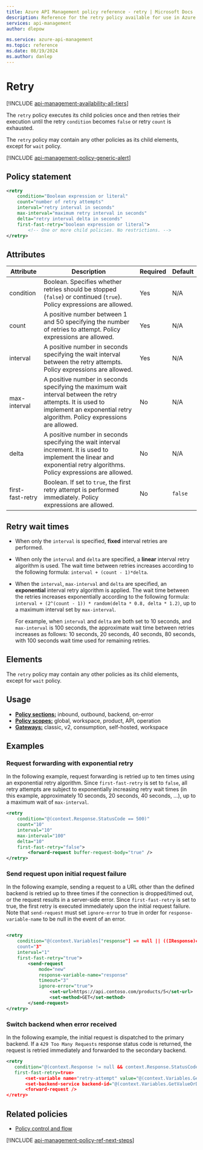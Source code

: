 ```yaml
---
title: Azure API Management policy reference - retry | Microsoft Docs
description: Reference for the retry policy available for use in Azure API Management. Provides policy usage, settings, and examples.
services: api-management
author: dlepow

ms.service: azure-api-management
ms.topic: reference
ms.date: 08/19/2024
ms.author: danlep
---
```


# Retry

[!INCLUDE [api-management-availability-all-tiers](../../includes/api-management-availability-all-tiers.md)]

The `retry` policy executes its child policies once and then retries their execution until the retry `condition` becomes `false` or retry `count` is exhausted.

The `retry` policy may contain any other policies as its child elements, except for `wait` policy.

[!INCLUDE [api-management-policy-generic-alert](../../includes/api-management-policy-generic-alert.md)]


## Policy statement

```xml
<retry
    condition="Boolean expression or literal"
    count="number of retry attempts"
    interval="retry interval in seconds"
    max-interval="maximum retry interval in seconds"
    delta="retry interval delta in seconds"
    first-fast-retry="boolean expression or literal">
        <!-- One or more child policies. No restrictions. -->
</retry>
```


## Attributes

| Attribute        | Description                                                                                                                                           | Required | Default |
| ---------------- | ----------------------------------------------------------------------------------------------------------------------------------------------------- | -------- | ------- |
| condition        | Boolean. Specifies whether retries should be stopped (`false`) or continued (`true`). Policy expressions are allowed.     | Yes      | N/A     |
| count            | A positive number between 1 and 50 specifying the number of retries to attempt. Policy expressions are allowed.  | Yes      | N/A     |
| interval         | A positive number in seconds specifying the wait interval between the retry attempts. Policy expressions are allowed.                                                                 | Yes      | N/A     |
| max-interval     | A positive number in seconds specifying the maximum wait interval between the retry attempts. It is used to implement an exponential retry algorithm. Policy expressions are allowed. | No       | N/A     |
| delta            | A positive number in seconds specifying the wait interval increment. It is used to implement the linear and exponential retry algorithms. Policy expressions are allowed.             | No       | N/A     |
| first-fast-retry | Boolean. If set to `true`, the first retry attempt is performed immediately. Policy expressions are allowed.                                                                                  | No       | `false` |

## Retry wait times

* When only the `interval` is specified, **fixed** interval retries are performed.
* When only the `interval` and `delta` are specified, a **linear** interval retry algorithm is used. The  wait time between retries increases according to the following formula: `interval + (count - 1)*delta`.
* When the `interval`, `max-interval` and `delta` are specified, an **exponential** interval retry algorithm is applied. The wait time between the retries increases exponentially according to the following formula: `interval + (2^(count - 1)) * random(delta * 0.8, delta * 1.2)`, up to a maximum interval set by `max-interval`. 

    For example, when `interval` and `delta` are both set to 10 seconds, and `max-interval` is 100 seconds, the approximate wait time between retries increases as follows: 10 seconds, 20 seconds, 40 seconds, 80 seconds, with 100 seconds wait time used for remaining retries.

## Elements

The `retry` policy may contain any other policies as its child elements, except for `wait` policy.

## Usage

- [**Policy sections:**](./api-management-howto-policies.md#understanding-policy-configuration) inbound, outbound, backend, on-error
- [**Policy scopes:**](./api-management-howto-policies.md#scopes) global, workspace, product, API, operation
-  [**Gateways:**](api-management-gateways-overview.md) classic, v2, consumption, self-hosted, workspace

## Examples

### Request forwarding with exponential retry

In the following example, request forwarding is retried up to ten times using an exponential retry algorithm. Since `first-fast-retry` is set to `false`, all retry attempts are subject to exponentially increasing retry wait times (in this example, approximately 10 seconds, 20 seconds, 40 seconds, ...), up to a maximum wait of `max-interval`.

```xml
<retry
    condition="@(context.Response.StatusCode == 500)"
    count="10"
    interval="10"
    max-interval="100"
    delta="10"
    first-fast-retry="false">
        <forward-request buffer-request-body="true" />
</retry>
```

### Send request upon initial request failure

In the following example, sending a request to a URL other than the defined backend is retried up to three times if the connection is dropped/timed out, or the request results in a server-side error. Since `first-fast-retry` is set to true, the first retry is executed immediately upon the initial request failure. Note that `send-request` must set `ignore-error` to true in order for `response-variable-name` to be null in the event of an error.

```xml

<retry
    condition="@(context.Variables["response"] == null || ((IResponse)context.Variables["response"]).StatusCode >= 500)"
    count="3"
    interval="1"
    first-fast-retry="true">
        <send-request 
            mode="new" 
            response-variable-name="response" 
            timeout="3" 
            ignore-error="true">
		        <set-url>https://api.contoso.com/products/5</set-url>
		        <set-method>GET</set-method>
		</send-request>
</retry>
```

### Switch backend when error received

In the following example, the initial request is dispatched to the primary backend. If a `429 Too Many Requests` response status code is returned, the request is retried immediately and forwarded to the secondary backend. 

```xml
<retry 
   condition="@(context.Response != null && context.Response.StatusCode == 429)" interval="1" count="1" 
   first-fast-retry=true>
       <set-variable name="retry-attempt" value="@(context.Variables.GetValueOrDefault<int>("retry-attempt", 0))" />
       <set-backend-service backend-id="@(context.Variables.GetValueOrDefault<int>("retry-attempt", 0) % 2 == 0 ? "primary-backend" : "secondary-backend" )" />
       <forward-request />
</retry>
```

## Related policies

* [Policy control and flow](api-management-policies.md#policy-control-and-flow)

[!INCLUDE [api-management-policy-ref-next-steps](../../includes/api-management-policy-ref-next-steps.md)]

